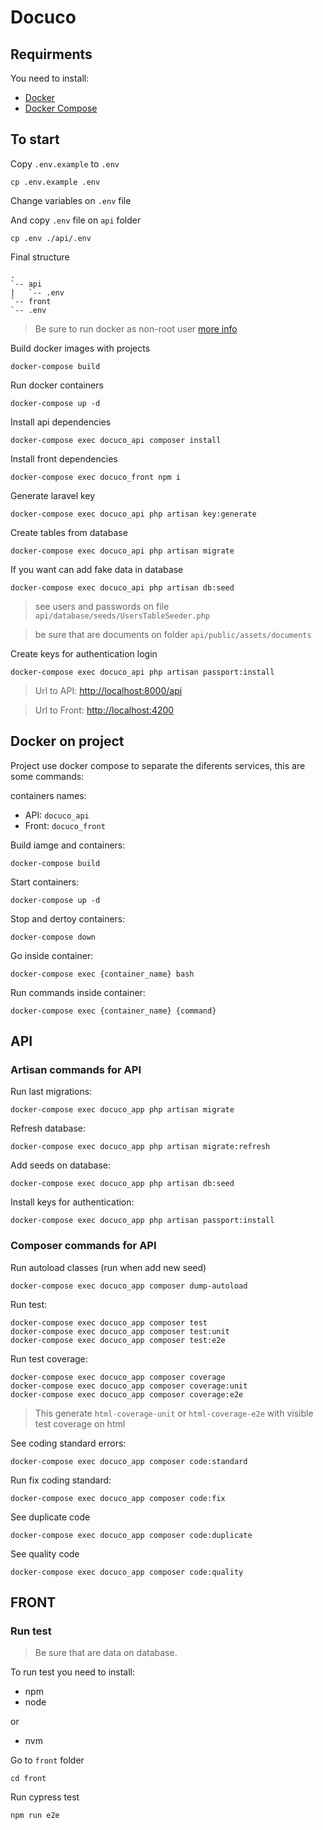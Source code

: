 # Docuco

## Requirments

You need to install:
* [Docker](https://www.docker.com/get-started)
* [Docker Compose](https://docs.docker.com/)

## To start

Copy `.env.example` to `.env`
``` shell
cp .env.example .env
```

Change variables on `.env` file

And copy `.env` file on `api` folder
```shell
cp .env ./api/.env
```

Final structure
```shell
.
`-- api
|   `-- .env
`-- front
`-- .env
```

> Be sure to run docker as non-root user [more info](https://docs.docker.com/install/linux/linux-postinstall/)

Build docker images with projects
```shell
docker-compose build
```

Run docker containers
```shell
docker-compose up -d
```

Install api dependencies
```shell
docker-compose exec docuco_api composer install
```

Install front dependencies
```shell
docker-compose exec docuco_front npm i
```

Generate laravel key
```
docker-compose exec docuco_api php artisan key:generate
```

Create tables from database
```
docker-compose exec docuco_api php artisan migrate
```

If you want can add fake data in database
```
docker-compose exec docuco_api php artisan db:seed
```
> see users and passwords on file `api/database/seeds/UsersTableSeeder.php`

> be sure that are documents on folder `api/public/assets/documents`


Create keys for authentication login
```
docker-compose exec docuco_api php artisan passport:install
```

> Url to API: [http://localhost:8000/api](http://localhost:8000/api)

> Url to Front: [http://localhost:4200](http://localhost:4200)

## Docker on project

Project use docker compose to separate the diferents services, this are some commands:

containers names:
* API: `docuco_api`
* Front: `docuco_front`

Build iamge and containers:
```shell
docker-compose build
```

Start containers:
```shell
docker-compose up -d
```

Stop and dertoy containers:
```shell
docker-compose down
```

Go inside container:
```shell
docker-compose exec {container_name} bash
```

Run commands inside container:
```
docker-compose exec {container_name} {command}
```

## API

### Artisan commands for API

Run last migrations:
```
docker-compose exec docuco_app php artisan migrate
```

Refresh database:
```
docker-compose exec docuco_app php artisan migrate:refresh
```

Add seeds on database:
```
docker-compose exec docuco_app php artisan db:seed
```

Install keys for authentication:
```
docker-compose exec docuco_app php artisan passport:install
```

### Composer commands for API

Run autoload classes (run when add new seed)
```
docker-compose exec docuco_app composer dump-autoload
```

Run test:
```shell
docker-compose exec docuco_app composer test
docker-compose exec docuco_app composer test:unit
docker-compose exec docuco_app composer test:e2e
```

Run test coverage:
```shell
docker-compose exec docuco_app composer coverage
docker-compose exec docuco_app composer coverage:unit
docker-compose exec docuco_app composer coverage:e2e
```
> This generate `html-coverage-unit` or `html-coverage-e2e` with visible test coverage on html

See coding standard errors:
```shell
docker-compose exec docuco_app composer code:standard
```

Run fix coding standard:
```shell
docker-compose exec docuco_app composer code:fix
```

See duplicate code
```shell
docker-compose exec docuco_app composer code:duplicate
```

See quality code
```shell
docker-compose exec docuco_app composer code:quality
```

## FRONT

### Run test
> Be sure that are data on database.

To run test you need to install:

* npm
* node

or
* nvm

Go to `front` folder
```shell
cd front
```

Run cypress test
```shell
npm run e2e
```